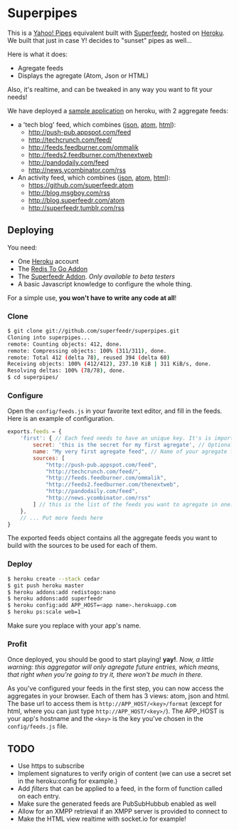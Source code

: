 # Superpipes

This is a [Yahoo! Pipes](http://pipes.yahoo.com/pipes/) equivalent built with [Superfeedr](http://superfeedr.com/), hosted on [Heroku](http://www.heroku.com/). We built that just in case Y! decides to "sunset" pipes as well...

Here is what it does:

* Agregate feeds
* Displays the agregate (Atom, Json or HTML)

Also, it's realtime, and can be tweaked in any way you want to fit your needs!

We have deployed a [sample application](http://radiant-window-5539.herokuapp.com/) on heroku, with 2 aggregate feeds:

* a 'tech blog' feed, which combines ([json](http://radiant-window-5539.herokuapp.com/first/json), [atom](http://radiant-window-5539.herokuapp.com/first/atom), [html](http://radiant-window-5539.herokuapp.com/first)):
    * http://push-pub.appspot.com/feed
    * http://techcrunch.com/feed/
    * http://feeds.feedburner.com/ommalik
    * http://feeds2.feedburner.com/thenextweb
    * http://pandodaily.com/feed
    * http://news.ycombinator.com/rss
* An activity feed, which combines ([json](http://radiant-window-5539.herokuapp.com/profiles/json), [atom](http://radiant-window-5539.herokuapp.com/profiles/atom), [html](http://radiant-window-5539.herokuapp.com/profiles)):
    * https://github.com/superfeedr.atom
    * http://blog.msgboy.com/rss
    * http://blog.superfeedr.com/atom
    * http://superfeedr.tumblr.com/rss


## Deploying

You need:

* One [Heroku](http://www.heroku.com/) account
* The [Redis To Go Addon](https://addons.heroku.com/redistogo)
* The [Superfeedr Addon](https://addons.heroku.com/superfeedr). *Only available to beta testers*
* A basic Javascript knowledge to configure the whole thing.

For a simple use, **you won't have to write any code at all**!

### Clone

```bash
$ git clone git://github.com/superfeedr/superpipes.git
Cloning into superpipes...
remote: Counting objects: 412, done.
remote: Compressing objects: 100% (311/311), done.
remote: Total 412 (delta 78), reused 394 (delta 60)
Receiving objects: 100% (412/412), 237.10 KiB | 311 KiB/s, done.
Resolving deltas: 100% (78/78), done.
$ cd superpipes/
```
### Configure 

Open the `config/feeds.js` in your favorite text editor, and fill in the feeds.
Here is an example of configuration.

```javascript
exports.feeds = {
    'first': { // Each feed needs to have an unique key. It's is important as it will be used in the permalink for your feeds.
        secret: 'this is the secret for my first agregate', // Optional but you should put a random sentence here to make things secure.
        name: "My very first agregate feed", // Name of your agregate feed
        sources: [
            "http://push-pub.appspot.com/feed",
            "http://techcrunch.com/feed/",
            "http://feeds.feedburner.com/ommalik",
            "http://feeds2.feedburner.com/thenextweb",
            "http://pandodaily.com/feed",
            "http://news.ycombinator.com/rss"
        ] // this is the list of the feeds you want to agregate in one.
    },
    // ... Put more feeds here
}
```

The exported feeds object contains all the aggregate feeds you want to build with the sources to be used for each of them.

### Deploy

```bash
$ heroku create --stack cedar
$ git push heroku master
$ heroku addons:add redistogo:nano
$ heroku addons:add superfeedr
$ heroku config:add APP_HOST=<app name>.herokuapp.com 
$ heroku ps:scale web=1
```

Make sure you replace <app name> with your app's name.

### Profit

Once deployed, you should be good to start playing! **yay!**. 
*Now, a little warning: this aggregator will only agregate _future_ entries, which means, that right when you're going to try it, there won't be much in there.*

As you've configured your feeds in the first step, you can now access the aggregates in your browser. Each of them has 3 views: atom, json and html.
The base url to access them is `http://APP_HOST/<key>/format` (except for html, where you can just type `http://APP_HOST/<key>/`). The APP_HOST is your app's hostname and the `<key>` is the key you've chosen in the `config/feeds.js` file.

## TODO

* Use https to subscribe
* Implement signatures to verify origin of content (we can use a secret set in the heroku:config for example.)
* Add *filters* that can be applied to a feed, in the form of function called on each entry.
* Make sure the generated feeds are PubSubHubbub enabled as well
* Allow for an XMPP retrieval if an XMPP server is provided to connect to
* Make the HTML view realtime with socket.io for example!